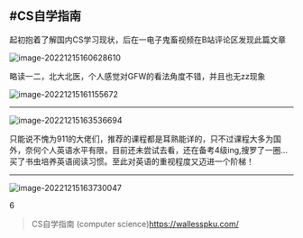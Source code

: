 ## #CS自学指南

起初抱着了解国内CS学习现状，后在一电子鬼畜视频在B站评论区发现此篇文章

![image-20221215160628610](C:\Users\76573\OneDrive\Study\Notes\Basic\image\image-20221215160628610.png)

略读一二，北大北医，个人感觉对GFW的看法角度不错，并且也无zz现象

![image-20221215161155672](C:\Users\76573\OneDrive\Study\Notes\Basic\image\image-20221215161155672.png)

***

![image-20221215163536694](C:\Users\76573\OneDrive\Study\Notes\Basic\image\image-20221215163536694.png)

只能说不愧为911的大佬们，推荐的课程都是耳熟能详的，只不过课程大多为国外，奈何个人英语水平有限，目前还未尝试去看，还在备考4级ing,搜罗了一圈...买了书虫培养英语阅读习惯。至此对英语的重视程度又迈进一个阶梯！

***



![image-20221215163730047](C:\Users\76573\OneDrive\Study\Notes\Basic\image\image-20221215163730047.png)

6


> CS自学指南 (computer science)https://wallesspku.com/


